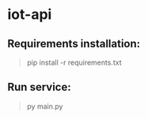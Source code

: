 # iot-api

## Requirements installation:
> pip install -r requirements.txt

## Run service:
> py main.py
